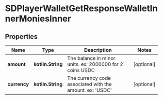 
# SDPlayerWalletGetResponseWalletInnerMoniesInner

## Properties
Name | Type | Description | Notes
------------ | ------------- | ------------- | -------------
**amount** | **kotlin.String** | The balance in minor units. ex: 2000000 for 2 coins USDC |  [optional]
**currency** | **kotlin.String** | The currency code associated with the amount. ex: &#39;USDC&#39; |  [optional]



